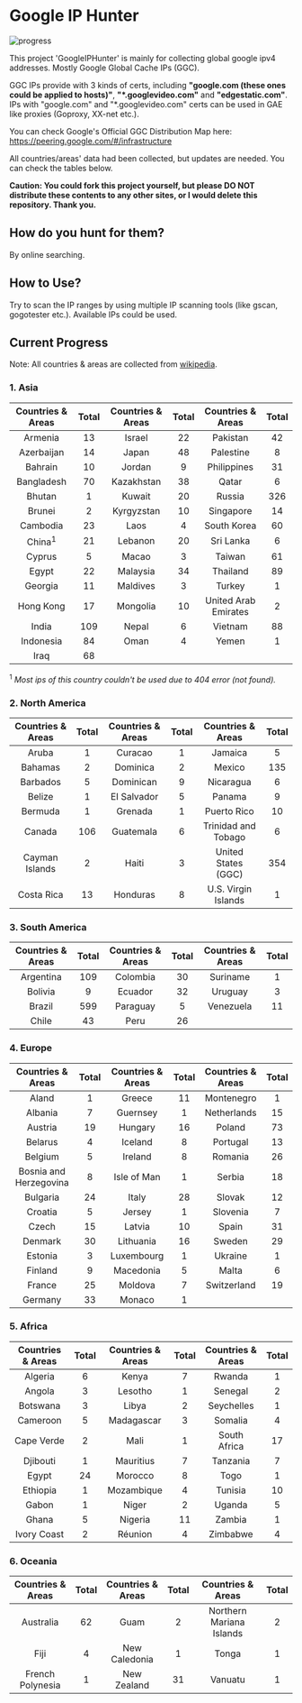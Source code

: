# Google IP Hunter

![progress](http://progressed.io/bar/100?title=progress)

This project 'GoogleIPHunter' is mainly for collecting global google ipv4 addresses. Mostly Google Global Cache IPs (GGC).

GGC IPs provide with 3 kinds of certs, including **"google.com (these ones could be applied to hosts)"**, **"*.googlevideo.com"** and **"edgestatic.com"**. IPs with "google.com" and "*.googlevideo.com" certs can be used in GAE like proxies (Goproxy, XX-net etc.).

You can check Google's Official GGC Distribution Map here: https://peering.google.com/#/infrastructure

All countries/areas' data had been collected, but updates are needed. You can check the tables below.

**Caution: You could fork this project yourself, but please DO NOT distribute these contents to any other sites, or I would delete this repository. Thank you.**

## How do you hunt for them?

By online searching.

## How to Use?

Try to scan the IP ranges by using multiple IP scanning tools (like gscan, gogotester etc.). Available IPs could be used.

## Current Progress

Note: All countries & areas are collected from [wikipedia](https://en.wikipedia.org/wiki/List_of_sovereign_states_and_dependent_territories_by_continent).

### 1. Asia

| Countries & Areas | Total | Countries & Areas | Total | Countries & Areas | Total |
| :---: | :---: | :---: | :---: | :---: | :---: |
| Armenia		| 13 | Israel		| 22 | Pakistan			| 42 |
| Azerbaijan		| 14 | Japan		| 48 | Palestine		| 8  |
| Bahrain		| 10 | Jordan		|  9 | Philippines		| 31 |
| Bangladesh		| 70 | Kazakhstan	| 38 | Qatar			|  6 |
| Bhutan		|  1 | Kuwait		| 20 | Russia			| 326 |
| Brunei		|  2 | Kyrgyzstan	| 10 | Singapore		| 14 |
| Cambodia		| 23 | Laos		|  4 | South Korea		| 60 |
| China<sup>1</sup>	| 21 | Lebanon		| 20 | Sri Lanka		|  6 |
| Cyprus		| 5  | Macao		|  3 | Taiwan			| 61 |
| Egypt			| 22 | Malaysia		| 34 | Thailand			| 89 |
| Georgia		| 11 | Maldives		|  3 | Turkey			|  1 |
| Hong Kong		| 17 | Mongolia		| 10 | United Arab Emirates	 | 2 |
| India			| 109 | Nepal		|  6 | Vietnam			| 88 |
| Indonesia		| 84 | Oman		|  4 | Yemen			|  1 |
| Iraq			| 68 |

<sup>1</sup> *Most ips of this country couldn't be used due to 404 error (not found).*

### 2. North America

| Countries & Areas | Total | Countries & Areas | Total | Countries & Areas | Total |
| :---: | :---: | :---: | :---: | :---: | :---: |
| Aruba		| 1 | Curacao		| 1 | Jamaica		 | 5 |
| Bahamas	| 2 | Dominica		| 2 | Mexico		 | 135 |
| Barbados	| 5 | Dominican		| 9 | Nicaragua		 | 6 |
| Belize	| 1 | EI Salvador	| 5 | Panama		 | 9 |
| Bermuda	| 1 | Grenada		| 1 | Puerto Rico	 | 10 |
| Canada	| 106 | Guatemala	| 6 | Trinidad and Tobago| 6 |
| Cayman Islands| 2 | Haiti		| 3 | United States (GGC)| 354 |
| Costa Rica	| 13 | Honduras		| 8 | U.S. Virgin Islands| 1 |

### 3. South America

| Countries & Areas | Total | Countries & Areas | Total | Countries & Areas | Total |
| :---: | :---: | :---: | :---: | :---: | :---: |
| Argentina	| 109 | Colombia	| 30 | Suriname	| 1 |
| Bolivia	| 9 | Ecuador		| 32 | Uruguay	| 3 |
| Brazil	| 599 | Paraguay	| 5 | Venezuela	| 11 |
| Chile		| 43 | Peru		| 26 |

### 4. Europe

| Countries & Areas | Total | Countries & Areas | Total | Countries & Areas | Total |
| :---: | :---: | :---: | :---: | :---: | :---: |
| Aland			| 1 | Greece	| 11 | Montenegro	| 1 |
| Albania		| 7 | Guernsey	| 1 | Netherlands	| 15 |
| Austria		| 19 | Hungary	| 16 | Poland		| 73 |
| Belarus		| 4 | Iceland	| 8 | Portugal		| 13 |
| Belgium		| 5 | Ireland	| 8 | Romania		| 26 |
| Bosnia and Herzegovina		| 8 | Isle of Man	| 1 | Serbia		| 18 |
| Bulgaria		| 24 | Italy	| 28 | Slovak		| 12 |
| Croatia	| 5 | Jersey		| 1 | Slovenia		| 7 |
| Czech		| 15 | Latvia		| 10 | Spain		| 31 |
| Denmark		| 30 | Lithuania	| 16 | Sweden	| 29 |
| Estonia		| 3 | Luxembourg	| 1 | Ukraine	| 1 |
| Finland		| 9 | Macedonia		| 5 | Malta		| 6 |
| France		| 25 | Moldova		| 7 | Switzerland	| 19 |
| Germany		| 33 | Monaco		| 1 |

### 5. Africa
| Countries & Areas | Total | Countries & Areas | Total | Countries & Areas | Total |
| :---: | :---: | :---: | :---: | :---: | :---: |
| Algeria		| 6 | Kenya		| 7 | Rwanda	| 1 |
| Angola		| 3 | Lesotho	| 1 | Senegal	| 2 |
| Botswana		| 3 | Libya		| 2 | Seychelles| 1 |
| Cameroon		| 5 | Madagascar| 3 | Somalia	| 4 |
| Cape Verde	| 2 | Mali		| 1 | South Africa	| 17 |
| Djibouti		| 1 | Mauritius	| 7 | Tanzania	| 7 |
| Egypt			| 24 | Morocco	| 8 | Togo		| 1 |
| Ethiopia		| 1 | Mozambique| 4 | Tunisia	| 10 |
| Gabon			| 1 | Niger		| 2 | Uganda	| 5 |
| Ghana			| 5 | Nigeria	| 11 | Zambia	| 1 |
| Ivory Coast	| 2 | Réunion	| 4 | Zimbabwe	| 4 |

### 6. Oceania
| Countries & Areas | Total | Countries & Areas | Total | Countries & Areas | Total |
| :---: | :---: | :---: | :---: | :---: | :---: |
| Australia		| 62 | Guam		| 2 | Northern Mariana Islands	| 2 |
| Fiji			| 4 | New Caledonia	| 1 | Tonga		| 1 |
| French Polynesia | 1 | New Zealand | 31 | Vanuatu	| 1 |
